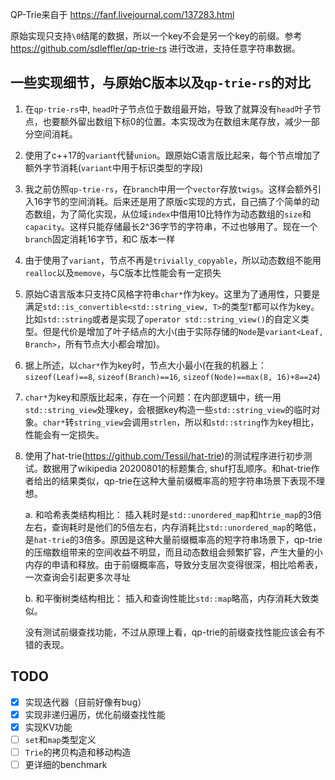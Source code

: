
QP-Trie来自于 https://fanf.livejournal.com/137283.html 

原始实现只支持`\0`结尾的数据，所以一个key不会是另一个key的前缀。参考 https://github.com/sdleffler/qp-trie-rs 进行改进，支持任意字符串数据。

## 一些实现细节，与原始C版本以及`qp-trie-rs`的对比

1. 在`qp-trie-rs`中, `head`叶子节点位于数组最开始，导致了就算没有`head`叶子节点，也要额外留出数组下标0的位置。本实现改为在数组末尾存放，减少一部分空间消耗。
2. 使用了c++17的`variant`代替`union`。跟原始C语言版比起来，每个节点增加了额外字节消耗(`variant`中用于标识类型的字段)
3. 我之前仿照`qp-trie-rs`，在`branch`中用一个`vector`存放`twigs`。这样会额外引入16字节的空间消耗。后来还是用了原版c实现的方式，自己搞了个简单的动态数组，为了简化实现，从位域`index`中借用10比特作为动态数组的`size`和`capacity`。这样只能存储最长2^36字节的字符串，不过也够用了。现在一个`branch`固定消耗16字节，和C
版本一样
4. 由于使用了`variant`，节点不再是`trivially_copyable`，所以动态数组不能用`realloc`以及`memove`，与C版本比性能会有一定损失
5. 原始C语言版本只支持C风格字符串`char*`作为key。这里为了通用性，只要是满足`std::is_convertible<std::string_view, T>`的类型`T`都可以作为key。比如`std::string`或者是实现了`operator std::string_view()`的自定义类型。但是代价是增加了叶子结点的大小(由于实际存储的`Node`是`variant<Leaf, Branch>`，所有节点大小都会增加)。
6. 据上所述，以`char*`作为key时，节点大小最小(在我的机器上：`sizeof(Leaf)==8`, `sizeof(Branch)==16`, `sizeof(Node)==max(8, 16)+8==24`)
7. `char*`为key和原版比起来，存在一个问题：在内部逻辑中，统一用`std::string_view`处理key，会根据key构造一些`std::string_view`的临时对象。`char*`转`string_view`会调用`strlen`，所以和`std::string`作为key相比，性能会有一定损失。
8. 使用了hat-trie(https://github.com/Tessil/hat-trie)的测试程序进行初步测试。数据用了wikipedia 20200801的标题集合, shuf打乱顺序。和hat-trie作者给出的结果类似，qp-trie在这种大量前缀概率高的短字符串场景下表现不理想。

    a. 和哈希表类结构相比： 插入耗时是`std::unordered_map`和`htrie_map`的3倍左右，查询耗时是他们的5倍左右，内存消耗比`std::unordered_map`的略低，是`hat-trie`的3倍多。原因是这种大量前缀概率高的短字符串场景下，qp-trie的压缩数组带来的空间收益不明显，而且动态数组会频繁扩容，产生大量的小内存的申请和释放。由于前缀概率高，导致分支层次变得很深，相比哈希表，一次查询会引起更多次寻址

    b. 和平衡树类结构相比： 插入和查询性能比`std::map`略高，内存消耗大致类似。

    没有测试前缀查找功能，不过从原理上看，qp-trie的前缀查找性能应该会有不错的表现。

## TODO

- [x] 实现迭代器（目前好像有bug）
- [x] 实现非递归遍历，优化前缀查找性能
- [x] 实现KV功能
- [ ] `set`和`map`类型定义
- [ ] `Trie`的拷贝构造和移动构造
- [ ] 更详细的benchmark
